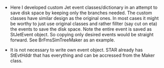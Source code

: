 - Here I developed custom Jet event classes/dictionary in an attempt to save disk space by keeping only the branches needed. The custom classes have similar design as the original ones.
In most cases it might be worthy to just use original classes and rather fillter (say cut on eta) the events to save the disk space. Note the entire event is saved as StJetEvent object. So copying only desired events would be straight forward. See BrFmsSimTreeMaker as an example.

- It is not necessary to write own event object. STAR already has StEvtHddr that has everything and can be accressed from the Maker class.

